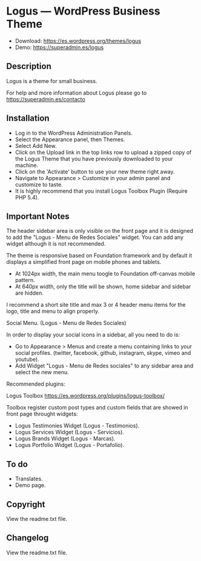 # Logus — WordPress Business Theme

* Download: https://es.wordpress.org/themes/logus
* Demo: https://superadmin.es/logus

## Description

Logus is a theme for small business.

For help and more information about Logus please go to https://superadmin.es/contacto

## Installation

* Log in to the WordPress Administration Panels.
* Select the Appearance panel, then Themes.
* Select Add New.
* Click on the Upload link in the top links row to upload a zipped copy of the Logus Theme that you have previously downloaded to your machine.
* Click on the 'Activate' button to use your new theme right away.
* Navigate to Appearance > Customize in your admin panel and customize to taste.
* It is highly recommend that you install Logus Toolbox Plugin (Require PHP 5.4).


## Important Notes

The header sidebar area is only visible on the front page and it is designed to add the "Logus - Menu de Redes Sociales" widget. You can add any widget although it is not recommended.

The theme is responsive based on Foundation framework and by default it displays a simplified front page on mobile phones and tablets.

* At 1024px width, the main menu toogle to Foundation off-canvas mobile pattern.
* At 640px width, only the title will be shown, home sidebar and sidebar are hidden.

I recommend a short site title and max 3 or 4 header menu items for the logo, title and menu to align properly. 

Social Menu. (Logus - Menu de Redes Sociales)

In order to display your social icons in a sidebar, all you need to do is:

* Go to Appearance > Menus and create a menu containing links to your social profiles. (twitter, facebook, github, instagram, skype, vimeo and youtube).
* Add Widget "Logus - Menu de Redes sociales" to any sidebar area and select the new menu.

Recommended plugins:

Logus Toolbox https://es.wordpress.org/plugins/logus-toolbox/

Toolbox register custom post types and custom fields that are showed in front page throught widgets:

* Logus Testimonies Widget (Logus - Testimonios).
* Logus Services Widget (Logus - Servicios).
* Logus Brands Widget (Logus - Marcas).
* Logus Portfolio Widget (Logus - Portafolio).

## To do

* Translates.
* Demo page.


## Copyright

View the readme.txt file.
 
## Changelog

View the readme.txt file.
